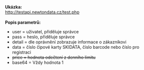 <strong>Ukázka:</strong><br />
http://testapi.newtondata.cz/test.php
<Br /><br />
<strong>Popis parametrů:</strong><br />
<ul>
    <li>user = uživatel, přiděluje správce</li>
    <li>pass = heslo, přiděluje správce</li>
    <li>detail = dle oprávnění zobrazuje informace o zákazníkovi</li>
    <li>data = číslo čipové karty SKIDATA, číslo barcode nebo číslo pro registraci</li>
    <li><s>price = hodnota odečtení z denního limitu</s></li>
    <li>base64 = Vždy hodnota 1</li>
</ul>